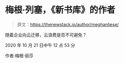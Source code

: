 # 梅根·列塞，《新书库》的作者

> 原文：<https://thenewstack.io/author/meghanliese/>

随着企业向云迁移，云浪费是否不可避免？

2020 年 10 月 21 日中午 12 点 53 分

作者:梅根·丽莎